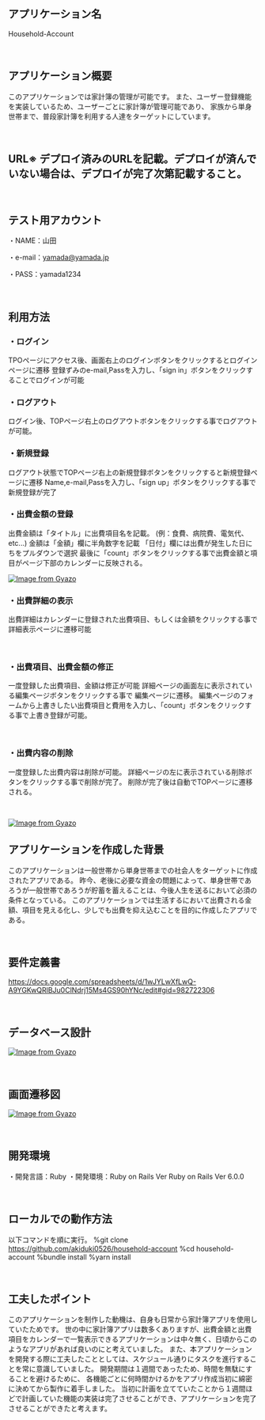 ## アプリケーション名

Household-Account

<br>

## アプリケーション概要	

このアプリケーションでは家計簿の管理が可能です。
また、ユーザー登録機能を実装しているため、ユーザーごとに家計簿が管理可能であり、
家族から単身世帯まで、普段家計簿を利用する人達をターゲットにしています。

<br>

## URL※	デプロイ済みのURLを記載。デプロイが済んでいない場合は、デプロイが完了次第記載すること。

<br>

## テスト用アカウント

・NAME：山田

・e-mail：yamada@yamada.jp

・PASS：yamada1234

<br>

## 利用方法	

### ・ログイン
TPOページにアクセス後、画面右上のログインボタンをクリックするとログインページに遷移
登録ずみのe-mail,Passを入力し、「sign in」ボタンをクリックすることでログインが可能

### ・ログアウト
ログイン後、TOPページ右上のログアウトボタンをクリックする事でログアウトが可能。

### ・新規登録
ログアウト状態でTOPページ右上の新規登録ボタンをクリックすると新規登録ページに遷移
Name,e-mail,Passを入力し、「sign up」ボタンをクリックする事で新規登録が完了


### ・出費金額の登録
出費金額は「タイトル」に出費項目名を記載。
(例：食費、病院費、電気代、etc...)
金額は「金額」欄に半角数字を記載
「日付」欄には出費が発生した日にちをプルダウンで選択
最後に「count」ボタンをクリックする事で出費金額と項目がページ下部のカレンダーに反映される。

[![Image from Gyazo](https://i.gyazo.com/15b5b9aa5e4f8387c5a6c54822f579ce.png)](https://gyazo.com/15b5b9aa5e4f8387c5a6c54822f579ce)

### ・出費詳細の表示

出費詳細はカレンダーに登録された出費項目、もしくは金額をクリックする事で詳細表示ページに遷移可能

<br>

### ・出費項目、出費金額の修正

一度登録した出費項目、金額は修正が可能
詳細ページの画面左に表示されている編集ページボタンをクリックする事で
編集ページに遷移。
編集ページのフォームから上書きしたい出費項目と費用を入力し、「count」ボタンをクリックする事で上書き登録が可能。

<br>

### ・出費内容の削除
一度登録した出費内容は削除が可能。
詳細ページの左に表示されている削除ボタンをクリックする事で削除が完了。
削除が完了後は自動でTOPページに遷移される。

<br>

[![Image from Gyazo](https://i.gyazo.com/87478fbe19b85740e05a78ff2d6bf01c.png)](https://gyazo.com/87478fbe19b85740e05a78ff2d6bf01c)



## アプリケーションを作成した背景

このアプリケーションは一般世帯から単身世帯までの社会人をターゲットに作成されたアプリである。
昨今、老後に必要な資金の問題によって、単身世帯であろうが一般世帯であろうが貯蓄を蓄えることは、今後人生を送るにおいて必須の条件となっている。
このアプリケーションでは生活するにおいて出費される金額、項目を見える化し、少しでも出費を抑え込むことを目的に作成したアプリである。




<br>



## 要件定義書

https://docs.google.com/spreadsheets/d/1wJYLwXfLwQ-A9YGKwQRlBJu0ClNdrj15Ms4GS90hYNc/edit#gid=982722306


<br>


## データベース設計
[![Image from Gyazo](https://i.gyazo.com/1adec333b2ff974d5834ae7517788bfc.png)](https://gyazo.com/1adec333b2ff974d5834ae7517788bfc)


<br>

## 画面遷移図
[![Image from Gyazo](https://i.gyazo.com/302e6fabf8298fa6d1d9208eb2809bd4.png)](https://gyazo.com/302e6fabf8298fa6d1d9208eb2809bd4)


<br>

## 開発環境

・開発言語：Ruby
・開発環境：Ruby on Rails Ver Ruby on Rails Ver 6.0.0


<br>

## ローカルでの動作方法

以下コマンドを順に実行。
%git clone https://github.com/akiduki0526/household-account
%cd household-account
%bundle install
%yarn install

<br>

## 工夫したポイント

このアプリケーションを制作した動機は、自身も日常から家計簿アプリを使用していたためです。
世の中に家計簿アプリは数多くありますが、出費金額と出費項目をカレンダーで一覧表示できるアプリケーションは中々無く、日頃からこのようなアプリがあれば良いのにと考えていました。
また、本アプリケーションを開発する際に工夫したこととしては、スケジュール通りにタスクを進行することを常に意識していました。
開発期間は１週間であったため、時間を無駄にすることを避けるために、
各機能ごとに何時間かけるかをアプリ作成当初に綿密に決めてから製作に着手しました。
当初に計画を立てていたことから１週間ほどで計画していた機能の実装は完了させることができ、アプリケーションを完了させることができたと考えます。
